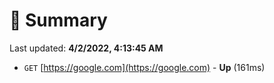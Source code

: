 # 📖 Summary
Last updated: **4/2/2022, 4:13:45 AM**

- `GET` [https://google.com](https://google.com) - **Up** (161ms)
